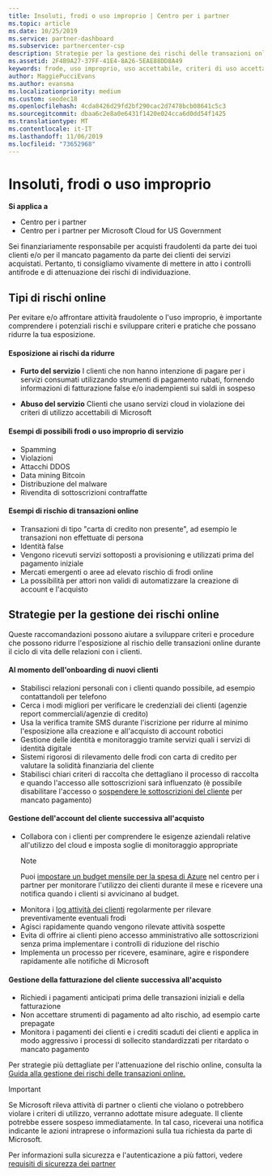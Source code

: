 ```yaml
---
title: Insoluti, frodi o uso improprio | Centro per i partner
ms.topic: article
ms.date: 10/25/2019
ms.service: partner-dashboard
ms.subservice: partnercenter-csp
description: Strategie per la gestione dei rischi delle transazioni online, compreso il mancato pagamento da parte del cliente per beni e servizi e l'attività fraudolenta o l'uso improprio.
ms.assetid: 2F4B9A27-37FF-41E4-8A26-5EAE88DD8A49
keywords: frode, uso improprio, uso accettabile, criteri di uso accettabile, mancato pagamento, il cliente non pagherà la fattura, rischio online, furto di servizio, abuso di servizio, sospensione di una sottoscrizione,
author: MaggiePucciEvans
ms.author: evansma
ms.localizationpriority: medium
ms.custom: seodec18
ms.openlocfilehash: 4cda8426d29fd2bf290cac2d7478bcb08641c5c3
ms.sourcegitcommit: dbaa6c2e8a0e6431f1420e024cca6d0dd54f1425
ms.translationtype: MT
ms.contentlocale: it-IT
ms.lasthandoff: 11/06/2019
ms.locfileid: "73652968"
---
```

# <a name="non-payment-fraud-or-misuse"></a>Insoluti, frodi o uso improprio

**Si applica a**

-  Centro per i partner
-  Centro per i partner per Microsoft Cloud for US Government



Sei finanziariamente responsabile per acquisti fraudolenti da parte dei tuoi clienti e/o per il mancato pagamento da parte dei clienti dei servizi acquistati. Pertanto, ti consigliamo vivamente di mettere in atto i controlli antifrode e di attenuazione dei rischi di individuazione.

## <a name="types-of-online-risk"></a>Tipi di rischi online

Per evitare e/o affrontare attività fraudolente o l'uso improprio, è importante comprendere i potenziali rischi e sviluppare criteri e pratiche che possano ridurre la tua esposizione.

#### <a name="risk-exposure-to-be-mitigated"></a>Esposizione ai rischi da ridurre

- **Furto del servizio** I clienti che non hanno intenzione di pagare per i servizi consumati utilizzando strumenti di pagamento rubati, fornendo informazioni di fatturazione false e/o inadempienti sui saldi in sospeso

- **Abuso del servizio** Clienti che usano servizi cloud in violazione dei criteri di utilizzo accettabili di Microsoft

#### <a name="examples-of-possible-fraud-or-service-abuse"></a>Esempi di possibili frodi o uso improprio di servizio
- Spamming
- Violazioni
- Attacchi DDOS
- Data mining Bitcoin
- Distribuzione del malware
- Rivendita di sottoscrizioni contraffatte 

#### <a name="examples-of-online-transaction-risk"></a>Esempi di rischio di transazioni online
- Transazioni di tipo "carta di credito non presente", ad esempio le transazioni non effettuate di persona
- Identità false
- Vengono ricevuti servizi sottoposti a provisioning e utilizzati prima del pagamento iniziale
- Mercati emergenti o aree ad elevato rischio di frodi online
- La possibilità per attori non validi di automatizzare la creazione di account e l'acquisto

## <a name="strategies-for-managing-online-risk"></a>Strategie per la gestione dei rischi online

Queste raccomandazioni possono aiutare a sviluppare criteri e procedure che possono ridurre l'esposizione al rischio delle transazioni online durante il ciclo di vita delle relazioni con i clienti.  

#### <a name="when-onboarding-new-customers"></a>Al momento dell'onboarding di nuovi clienti
- Stabilisci relazioni personali con i clienti quando possibile, ad esempio contattandoli per telefono
- Cerca i modi migliori per verificare le credenziali dei clienti (agenzie report commerciali/agenzie di credito) 
- Usa la verifica tramite SMS durante l'iscrizione per ridurre al minimo l'esposizione alla creazione e all'acquisto di account robotici
- Gestione delle identità e monitoraggio tramite servizi quali i servizi di identità digitale
- Sistemi rigorosi di rilevamento delle frodi con carta di credito per valutare la solidità finanziaria del cliente
- Stabilisci chiari criteri di raccolta che dettagliano il processo di raccolta e quando l'accesso alle sottoscrizioni sarà influenzato (è possibile disabilitare l'accesso o [sospendere le sottoscrizioni del cliente](suspend-a-subscription.md) per mancato pagamento)

#### <a name="post-purchase-customer-account-management"></a>Gestione dell'account del cliente successiva all'acquisto
- Collabora con i clienti per comprendere le esigenze aziendali relative all'utilizzo del cloud e imposta soglie di monitoraggio appropriate
    > [!NOTE]  
    >  Puoi [impostare un budget mensile per la spesa di Azure](set-an-azure-spending-budget-for-your-customers.md) nel centro per i partner per monitorare l'utilizzo dei clienti durante il mese e ricevere una notifica quando i clienti si avvicinano al budget.
- Monitora i [log attività dei clienti](activity-logs.md) regolarmente per rilevare preventivamente eventuali frodi
- Agisci rapidamente quando vengono rilevate attività sospette
- Evita di offrire ai clienti pieno accesso amministrativo alle sottoscrizioni senza prima implementare i controlli di riduzione del rischio
- Implementa un processo per ricevere, esaminare, agire e rispondere rapidamente alle notifiche di Microsoft

#### <a name="post-purchase-customer-billing-management"></a>Gestione della fatturazione del cliente successiva all'acquisto
- Richiedi i pagamenti anticipati prima delle transazioni iniziali e della fatturazione 
- Non accettare strumenti di pagamento ad alto rischio, ad esempio carte prepagate
- Monitora i pagamenti dei clienti e i crediti scaduti dei clienti e applica in modo aggressivo i processi di sollecito standardizzati per ritardato o mancato pagamento

Per strategie più dettagliate per l'attenuazione del rischio online, consulta la [Guida alla gestione dei rischi delle transazioni online.](https://assets.windowsphone.com/7d885238-e13b-4f10-a682-3d5adacd2859/CSP-PartnerRiskGuide-APSFinal_InvariantCulture_Default.zip)

> [!IMPORTANT]  
> Se Microsoft rileva attività di partner o clienti che violano o potrebbero violare i criteri di utilizzo, verranno adottate misure adeguate. Il cliente potrebbe essere sospeso immediatamente. In tal caso, riceverai una notifica indicante le azioni intraprese o informazioni sulla tua richiesta da parte di Microsoft.

 Per informazioni sulla sicurezza e l'autenticazione a più fattori, vedere [requisiti di sicurezza dei partner](partner-security-requirements.md)

 



